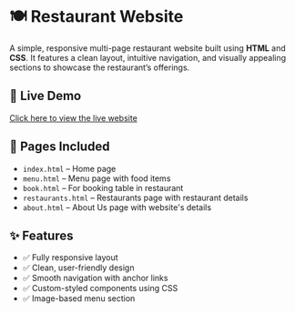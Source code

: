 # 🍽️ Restaurant Website

A simple, responsive multi-page restaurant website built using **HTML** and **CSS**. It features a clean layout, intuitive navigation, and visually appealing sections to showcase the restaurant’s offerings.

## 🔗 Live Demo

[Click here to view the live website](https://atharvakharche7.github.io/Restaurant-Website)  

## 📄 Pages Included

- `index.html` – Home page  
- `menu.html` – Menu page with food items
- `book.html` – For booking table in restaurant
- `restaurants.html` – Restaurants page with restaurant details
- `about.html` – About Us page with website's details


## ✨ Features

- ✅ Fully responsive layout  
- ✅ Clean, user-friendly design  
- ✅ Smooth navigation with anchor links  
- ✅ Custom-styled components using CSS  
- ✅ Image-based menu section  

